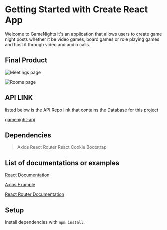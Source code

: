 # Getting Started with Create React App

Welcome to GameNights it's an application that allows users to create game night posts whether it be video games, board games or role playing games and host it through video and audio calls.

## Final Product

![Meetings page](https://github.com/AliHashemi86/game-nights/blob/master/docs/Meetings.gif?raw=true)

![Rooms page](https://github.com/AliHashemi86/game-nights/blob/master/docs/FinalRooms.gif?raw=true)

## API LINK
listed below is the API Repo link that contains the Database for this project

[gamenight-api](https://github.com/ShayFae/gamenight-api)

## Dependencies 

> Axios
> React Router
> React Cookie
> Bootstrap

## List of documentations or examples

[React Documentation](https://reactjs.org/docs/getting-started.html)

[Axios Example](https://github.com/axios/axios#example)

[React Router Documentation](https://reactrouter.com/)

## Setup

Install dependencies with `npm install`.